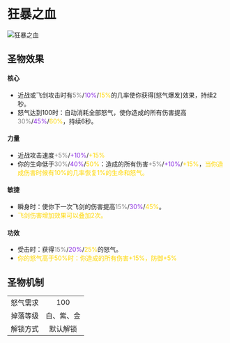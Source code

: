 # 狂暴之血

![狂暴之血](狂暴之血.png)

## 圣物效果

#### **核心**

- 近战或飞剑攻击时有<font color=gray>5%</font>/<font color=BlueViolet>10%</font>/<font color=gold>15%</font>的几率使你获得[怒气爆发]效果，持续2秒。 
- 怒气达到100时：自动消耗全部怒气，使你造成的所有伤害提高<font color=gray>30%</font>/<font color=BlueViolet>45%</font>/<font color=gold>60%</font>，持续6秒。

#### **力量**

- 近战攻击速度<font color=gray>+5%</font>/<font color=BlueViolet>+10%</font>/<font color=gold>+15%</font>
- 你的生命低于<font color=gray>30%</font>/<font color=BlueViolet>40%</font>/<font color=gold>50%</font>：造成的所有伤害<font color=gray>+5%</font>/<font color=BlueViolet>+10%</font>/<font color=gold>+15%</font>，<font color=gold>当你造成伤害时候有10%的几率恢复1%的生命和怒气。</font>

#### **敏捷**

- 瞬身时：使你下一次飞剑的伤害提高<font color=gray>15%</font>/<font color=BlueViolet>30%</font>/<font color=gold>45%</font>。
- <font color=gold>飞剑伤害增加效果可以叠加2次。</font>

#### **功效**

- 受击时：获得<font color=gray>15%</font>/<font color=BlueViolet>20%</font>/<font color=gold>25%</font>的怒气。
- <font color=gold>你的怒气高于50%时：你造成的所有伤害+15%，防御+5%</font>


## 圣物机制
|||
| :----: | :----: |
|怒气需求|100|
|掉落等级|白、紫、金|
|解锁方式|默认解锁|

